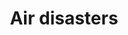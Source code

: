 ---
title: Air disasters
longTitle: 'Air disasters'
tags:
- gccommon
usedFor:
- "[[Aircraft accidents]]"
---